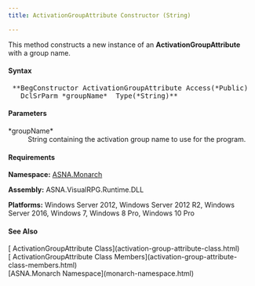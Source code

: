 ```yaml
---
title: ActivationGroupAttribute Constructor (String)

---
```


This method constructs a new instance of an **ActivationGroupAttribute** with a group name.
<!-- start -->

#### Syntax
<pre class="prettyprint"> **BegConstructor ActivationGroupAttribute Access(*Public)
   DclSrParm *groupName*  Type(*String)** </pre>

#### Parameters
<dl>
        <dt>
 *groupName* 
        </dt>
        <dd>String containing the activation group name to use for
        the program.</dd>
</dl>

<!-- start -->

#### Requirements
**Namespace:** [ASNA.Monarch](monarch-namespace.html)

**Assembly:** ASNA.VisualRPG.Runtime.DLL 

**Platforms:** Windows Server 2012, Windows Server 2012 R2, Windows Server 2016, Windows 7, Windows 8 Pro, Windows 10 Pro
<!-- end -->

#### See Also
<dl><dt>
        [
        ActivationGroupAttribute Class](activation-group-attribute-class.html)
      </dt><dt>
        [
        ActivationGroupAttribute Class Members](activation-group-attribute-class-members.html)
       </dt> <dt>
        [ASNA.Monarch
        Namespace](monarch-namespace.html)</dt>
</dl>

